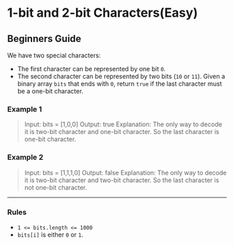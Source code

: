# 1-bit and 2-bit Characters(Easy)

## Beginners Guide

We have two special characters:

* The first character can be represented by one bit `0`.
* The second character can be represented by two bits (`10` or `11`).
Given a binary array `bits` that ends with `0`, return `true` if the last character must be a one-bit character.

### Example 1

>Input: bits = [1,0,0]
Output: true
Explanation: The only way to decode it is two-bit character and one-bit character.
So the last character is one-bit character.

### Example 2

>Input: bits = [1,1,1,0]
Output: false
Explanation: The only way to decode it is two-bit character and two-bit character.
So the last character is not one-bit character.

---

### Rules

* `1 <= bits.length <= 1000`
* `bits[i]` is either `0` or `1`.
